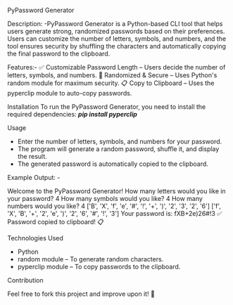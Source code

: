 PyPassword Generator

Description:
-PyPassword Generator is a Python-based CLI tool that helps users generate strong, randomized passwords based on their preferences. Users can customize the number of letters, symbols, and numbers, and the tool ensures security by shuffling the characters and automatically copying the final password to the clipboard.

Features:-
✅ Customizable Password Length – Users decide the number of letters, symbols, and numbers.
🔀 Randomized & Secure – Uses Python's random module for maximum security.
📋 Copy to Clipboard – Uses the pyperclip module to auto-copy passwords.

Installation
To run the PyPassword Generator, you need to install the required dependencies: ***pip install pyperclip***

Usage
- Enter the number of letters, symbols, and numbers for your password.
- The program will generate a random password, shuffle it, and display the result.
- The generated password is automatically copied to the clipboard.

Example Output: -

Welcome to the PyPassword Generator!
How many letters would you like in your password?
4
How many symbols would you like?
4
How many numbers would you like?
4
['B', 'X', 'f', 'e', '#', '!', '+', ')', '2', '3', '2', '6']
['f', 'X', 'B', '+', '2', 'e', ')', '2', '6', '#', '!', '3']
Your password is: fXB+2e)26#!3
✅ Password copied to clipboard! 📋

Technologies Used
- Python
- random module – To generate random characters.
- pyperclip module – To copy passwords to the clipboard.

Contribution

Feel free to fork this project and improve upon it! 🚀

